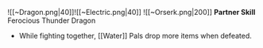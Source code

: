 
![[~Dragon.png|40]]![[~Electric.png|40]]
![[~Orserk.png|200]]
**Partner Skill**
Ferocious Thunder Dragon
- While fighting together, [[Water]] Pals drop more items when defeated.